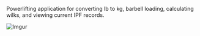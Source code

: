 Powerlifting application for converting lb to kg, barbell loading, calculating wilks, and viewing current IPF records.

![Imgur](https://i.imgur.com/dwroLXK.png)
